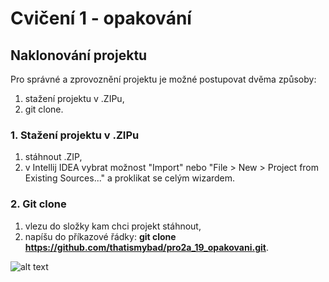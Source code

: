 # Cvičení 1 - opakování

## Naklonování projektu
Pro správné a zprovoznění projektu je možné postupovat dvěma způsoby:
1. stažení projektu v .ZIPu,
2. git clone.

### 1. Stažení projektu v .ZIPu 
1. stáhnout .ZIP,
2. v Intellij IDEA vybrat možnost "Import" nebo "File > New > Project from Existing Sources..." a proklikat se celým wizardem.

### 2. Git clone
1. vlezu do složky kam chci projekt stáhnout,
2. napíšu do příkazové řádky: **git clone https://github.com/thatismybad/pro2a_19_opakovani.git**.

![alt text](https://i.pinimg.com/236x/e8/b3/a0/e8b3a0244b14d5563b3868da15bec8f7.jpg "{!=}")
